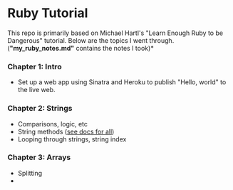 # Ruby Tutorial

This repo is primarily based on Michael Hartl's "Learn Enough Ruby to be Dangerous" tutorial.  Below are the topics I went through. (**"my_ruby_notes.md"** contains the notes I took)*

### Chapter 1:  Intro

- Set up a web app using Sinatra and Heroku to publish "Hello, world" to the live web.

### Chapter 2: Strings

- Comparisons, logic, etc
- String methods ([see docs for all](https://ruby-doc.org/core-2.7.0/String.html))
- Looping through strings, string index

### Chapter 3: Arrays

- Splitting
- 

